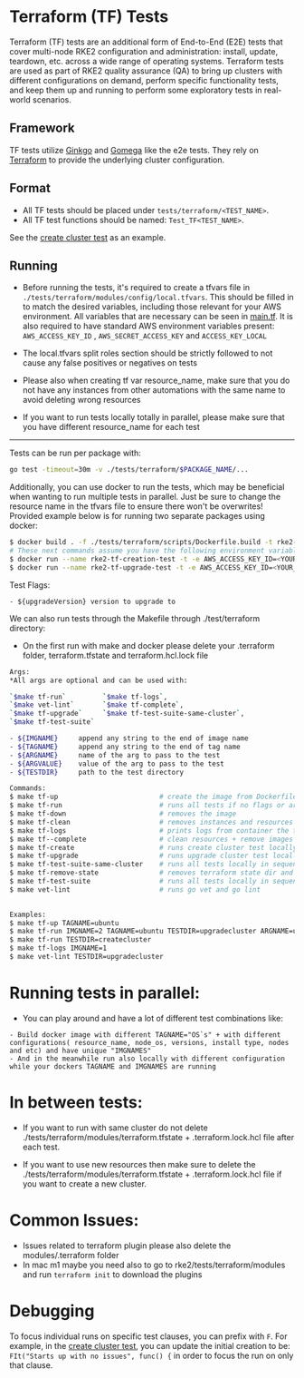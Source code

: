 # Terraform (TF) Tests

Terraform (TF) tests are an additional form of End-to-End (E2E) tests that cover multi-node RKE2 configuration and administration: install, update, teardown, etc. across a wide range of operating systems. Terraform tests are used as part of RKE2 quality assurance (QA) to bring up clusters with different configurations on demand, perform specific functionality tests, and keep them up and running to perform some exploratory tests in real-world scenarios.

## Framework 
TF tests utilize [Ginkgo](https://onsi.github.io/ginkgo/) and [Gomega](https://onsi.github.io/gomega/) like the e2e tests. They rely on [Terraform](https://www.terraform.io/) to provide the underlying cluster configuration. 

## Format

- All TF tests should be placed under `tests/terraform/<TEST_NAME>`.
- All TF test functions should be named: `Test_TF<TEST_NAME>`. 

See the [create cluster test](../tests/terraform/createcluster_test.go) as an example.

## Running

- Before running the tests, it's required to create a tfvars file in `./tests/terraform/modules/config/local.tfvars`. This should be filled in to match the desired variables, including those relevant for your AWS environment. All variables that are necessary can be seen in [main.tf](../tests/terraform/modules/main.tf).
It is also required to have standard AWS environment variables present: `AWS_ACCESS_KEY_ID` , `AWS_SECRET_ACCESS_KEY` and `ACCESS_KEY_LOCAL`


- The local.tfvars split roles section should be strictly followed to not cause any false positives or negatives on tests


- Please also when creating tf var resource_name, make sure that you do not have any instances from other automations with the same name to avoid deleting wrong resources


- If you want to run tests locally totally in parallel, please make sure that you have different resource_name for each test

*** 

Tests can be run per package with:
```bash
go test -timeout=30m -v ./tests/terraform/$PACKAGE_NAME/...
```
Additionally, you can use docker to run the tests, which may be beneficial when wanting to run multiple tests in parallel. Just be sure to change the resource name in the tfvars file to ensure there won't be overwrites! Provided example below is for running two separate packages using docker:
```bash
$ docker build . -f ./tests/terraform/scripts/Dockerfile.build -t rke2-tf
# These next commands assume you have the following environment variable in your config/local.tfvars: 'access_key = "/tmp/aws_key.pem"'
$ docker run --name rke2-tf-creation-test -t -e AWS_ACCESS_KEY_ID=<YOUR_ACCESS_KEY> -e AWS_SECRET_ACCESS_KEY=<YOUR_SECRET_KEY> -v /path/to/aws/key.pem:/tmp/aws_key.pem rke2-tf sh -c "go test -timeout=30m -v ./tests/terraform/createcluster/..."
$ docker run --name rke2-tf-upgrade-test -t -e AWS_ACCESS_KEY_ID=<YOUR_ACCESS_KEY> -e AWS_SECRET_ACCESS_KEY=<YOUR_SECRET_KEY> -v /path/to/aws/key.pem:/tmp/aws_key.pem rke2-tf sh -c "go test -timeout=45m -v ./tests/terraform/upgradecluster/... -upgradeVersion=v1.24.8+rke2r1"
```
Test Flags:
```
- ${upgradeVersion} version to upgrade to
```
We can also run tests through the Makefile through ./test/terraform directory:

- On the first run with make and docker please delete your .terraform folder, terraform.tfstate and terraform.hcl.lock file
```bash
Args:
*All args are optional and can be used with:

`$make tf-run`         `$make tf-logs`,
`$make vet-lint`       `$make tf-complete`, 
`$make tf-upgrade`     `$make tf-test-suite-same-cluster`,
`$make tf-test-suite`

- ${IMGNAME}     append any string to the end of image name
- ${TAGNAME}     append any string to the end of tag name
- ${ARGNAME}     name of the arg to pass to the test
- ${ARGVALUE}    value of the arg to pass to the test
- ${TESTDIR}     path to the test directory 

Commands:
$ make tf-up                         # create the image from Dockerfile.build
$ make tf-run                        # runs all tests if no flags or args provided
$ make tf-down                       # removes the image
$ make tf-clean                      # removes instances and resources created by tests
$ make tf-logs                       # prints logs from container the tests
$ make tf--complete                  # clean resources + remove images + run tests
$ make tf-create                     # runs create cluster test locally
$ make tf-upgrade                    # runs upgrade cluster test locally
$ make tf-test-suite-same-cluster    # runs all tests locally in sequence using the same state    
$ make tf-remove-state               # removes terraform state dir and files
$ make tf-test-suite                 # runs all tests locally in sequence not using the same state
$ make vet-lint                      # runs go vet and go lint

     
Examples:
$ make tf-up TAGNAME=ubuntu
$ make tf-run IMGNAME=2 TAGNAME=ubuntu TESTDIR=upgradecluster ARGNAME=upgradeVersion ARGVALUE=v1.26.2+rke2r1
$ make tf-run TESTDIR=createcluster
$ make tf-logs IMGNAME=1
$ make vet-lint TESTDIR=upgradecluster
```

# Running tests in parallel:
- You can play around and have a lot of different test combinations like:
```
- Build docker image with different TAGNAME="OS`s" + with different configurations( resource_name, node_os, versions, install type, nodes and etc) and have unique "IMGNAMES"
- And in the meanwhile run also locally with different configuration while your dockers TAGNAME and IMGNAMES are running
```

# In between tests:
- If you want to run with same cluster do not delete ./tests/terraform/modules/terraform.tfstate + .terraform.lock.hcl file after each test.

- If you want to use new resources then make sure to delete the ./tests/terraform/modules/terraform.tfstate + .terraform.lock.hcl file if you want to create a new cluster.


# Common Issues:

- Issues related to terraform plugin please also delete the modules/.terraform folder
- In mac m1 maybe you need also to go to rke2/tests/terraform/modules and run `terraform init` to download the plugins


# Debugging
To focus individual runs on specific test clauses, you can prefix with `F`. For example, in the [create cluster test](../tests/terraform/createcluster_test.go), you can update the initial creation to be: `FIt("Starts up with no issues", func() {` in order to focus the run on only that clause.
